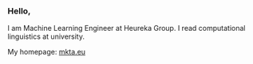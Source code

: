 ### Hello, 
I am Machine Learning Engineer at Heureka Group. I read computational linguistics at university.

My homepage: [mkta.eu](https://mkta.eu)
